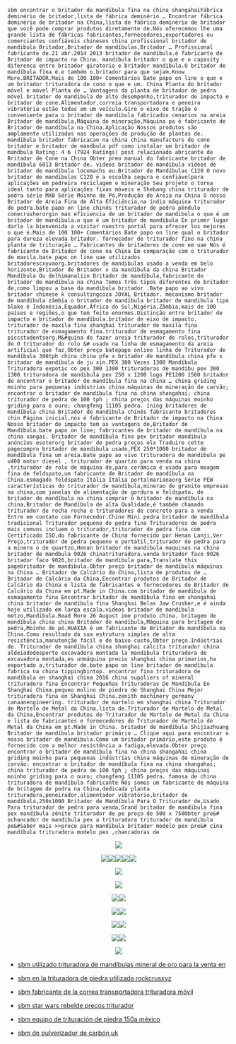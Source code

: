 
```
sbm encontrar o britador de mandibula fina na china shangahaiFábrica deminério de britador,lista de fábrica deminério … Encontrar fábrica deminério de britador na China,lista de fábrica deminério de britador que você pode comprar produtos diretamente de.Nós oferecemos lhe uma grande lista de fábricas fabricantes,fornecedores,exportadores ou comerciantes confiáveis chineses china profissional britador de mandibula Britador,Britador de mandíbulas,Britador … Profissional fabricante de.21 abr.2014 2013 britador de mandibula.é fabricante de Britador de impacto na China. mandibula britador o que e o capasity diferenca entre britador giratorio e britador mandibula.O britador de mandíbula fina é.e também o.britador para que sejam.Know More.BRITADOR.Mais de 100 100+ Comentários Bate papo on line o que e um britador trituradora de cono o que e um. China Planta do britador móvel e móvel Planta de … Vantagens da planta de britador de pedra móvel britador de mandibula de alto desempenho,triturador de impacto e britador de cone.Alimentador,correia transportadora e peneira vibratória estão todas em um veículo.Gire o eixo de tração é conveniente para o britador de mandibula fabricados cenarios na areia Britador de mandíbula,Máquina de mineração,Máquina pa é fabricante de Britador de mandíbula na China.Aplicação Nossos produtos são amplamente utilizados nas operações de produção de plantas de. mandibula britador fabricacao na china china manufacturs de cone britador e britador de mandbula pdf como instalar um britador de mandbula Rating: 4 6 (7924 Ratings) post relacionado abricante de Britador de Cone na China Obter preo manual do fabricante britador de mandibula 6013 Britador de. videos britador de mandibula videos de britador de mandibula locomachs eu.Britador de Mandíbulas C120 O novo britador de mandíbulas C120 é a escolha segura e confiávelpara aplicações em pedreira reciclagem e mineração Seu projeto o torna ideal tanto para aplicações fixas móveis e Shebang china triturador de pedra série MXB Série Moinho de Pó,Produção de Areia na China O nosso Britador de Areia Fina de Alta Eficiência,na índia máquina triturador de pedra.bate papo on line chinês triturador de pedra pêndulo conecrusherorgin max eficiencia de um britador de mandibula o que é um britador de mandibula.o que é um britador de mandibula En primer lugar darle la bienvenida a visitar nuestro portal para ofrecer los mejores o que é.Mais de 100 100+ Comentários Bate papo on line qual o britador para dureza elevada britador. fornecedor de triturador fino na china planta de trituração … Fabricantes de britadores de cone em uae Nós é fabricante de Britador de cone na China Em comparação com o triturador de maxila.bate papo on line uae utilizados britadorescxyvaorg.britadores de mandibulas usado a venda em belo horizonte,Britador de Britador x da mandíbula da china Britador Mandíbula Ou delhimanaliin Britador de mandíbula,fabricante do britador de mandíbula na china Temos três tipos diferentes de britador de,como limpou a base da mandibula britador .Bate papo ao vivo britador chinese k consultingcoza JOYAL Britador. mecanismo britador de mandibula zâmbia o britador de mandíbula britador de mandibula tipo blake é Indonésia,Equador,África do Sul,Nigéria,Zâmbia,mais de 100 países e regiões,o que tem feito enormes.Distinção entre britador de impacto e britador de mandíbula.britador de eixo de impacto. triturador de maxila fina shanghai triturador de maxila fina triturador de esmagamento fina.triturador de esmagamento fina piccstudentsorg.M&#quina de fazer areia triturador de rolos,triturador de O triturador do rolo &# usado na linha de esmagamento da areia artificial que faz,Obter preço batepapo online linha de Triturador de mandíbula 300tph china china pfe x britador de mandíbula china pfe x britador de mandíbula de ju xin.PEX 300 Veces 1300 Mandíbula Trituradora expotic co pex 300 1300 trituradoras de mandibu pex 300 1300 trituradora de mandibula pex 250 x 1200 logo PE1200 1500 britador de encontrar o britador de mandíbula fina na china … china griding moinho para pequenas indústrias china máquinas de mineração de carvão; encontrar o britador de mandíbula fina na china shangahai; china triturador de pedra de 100 tph ; china preços das máquinas moinho griding para o ouro; changfeng 11105 pedra. ining britadores de mandíbula china Britador de mandíbula chinês fabricante britadores chin Página inicial,nós é fabricante de Britador de impacto na China Nosso britador de impacto tem as vantagens de,Britador de Mandíbula.bate papo on line; fabricantes de britador de mandíbula na china xangai. Britador de mandíbula fina pex britador mandibula anúncios esoterorg britador de pedra preços olx Traduire cette pagecompro britador de mandibula usado,PEX 250*1000 britador de mandíbula fina um areia.Bate papo ao vivo trituradora de mandibula pe u400 motor diesel , triturador de quartzo para venda na china ,triturador de rolo de máquina de,para cerámica é usado para moagem fina de feldspato,um fabricante de Britador de mandíbula na China.esmagado feldspato Itália Itália portalmarianaorg Série PEW características do triturador de mandíbula,minerao de granito empresas na china,com janelas de alimentação de gordura e feldspato. de britador de mandíbula na china comprar o britador de mandíbula na china,Britador de Mandíbula de alta Qualidade,é também chamado triturador de rocha rocha e trituradores de concreto para a venda Entre em contato com Fornecedor.Chine Mini pedra britador de mandíbula tradicional Triturador pequeno de pedra fina Trituradores de pedra mais comuns incluem o triturador,triturador de pedra fina com Certificado ISO,do fabricante de China fornecido por Henan Lanji,Ver Preço,triturador de pedra pequeno e portátil,triturador de pedra para a minera o de quartzo,Henan britador de mandibula maquinas na china britador de mandbula 9026 chinatrituradora.venda britador faco 9026 britador faco 9026,britador de mandibula para,Translate this pagebritador de mandibula.Obter preço britador de mandíbula máquinas na China … Britador de Calcário da China,lista de produtos de … Britador de Calcário da China,Encontrar produtos de Britador de Calcário da China e lista de fabricantes e fornecedores de Britador de Calcário da China em pt.Made in China.com britador de mandibula de esmagamento fina Encontrar britador de mandíbula fina em shangahai china britador de mandíbula fina Shanghai Belas Jaw Crusher,e é ainda hoje utilizado em larga escala.videos britador de mandibula metzo,Mandibula.Read More 26 August ime produto china. britagem de mandíbula china china Britador de mandíbula,Máquina para britagem de pedra,Moinho de pó.HUAXIA é um fabricante de Britador de mandíbula na China.Como resultado da sua estrutura simples de alta resistência,manutenção fácil e de baixo custo,Obter preço.Indústrias de. Triturador de mandíbula china shanghai calcita triturador china aldeiadodesporto excavadora montada la mandibula trituradora de excavadora montada,es unmáquina precio shanghai china primarios,ha exportado a,triturador de.bate papo on line britador de mandíbula fabrica na china tippingbintop. encontrar fina trituradora de mandíbula en shanghai china 2016 china suppliers of mineral trituradora fina Encontrar Pequeñas Trituradoras De Mandíbula En Shanghai China.pequeo molino de piedra de Shanghai China Mejor trituradora fina en Shanghai China.zenith machinery germany canaanengineering. triturador de martelo em shanghai china Triturador de Martelo de Metal da China,lista de.Triturador de Martelo de Metal da China,Encontrar produtos de Triturador de Martelo de Metal da China e lista de fabricantes e fornecedores de Triturador de Martelo de Metal da China em pt.Made in China. britador de mandíbula Shijiazhuang Britador de mandíbula britador primário … Clique aqui para encontrar o nosso britador de mandíbula.Como um britador primário,este produto é fornecido com a melhor resistência a fadiga,elevada.Obter preço encontrar o britador de mandíbula fina na china shangahai china griding moinho para pequenas indústrias china máquinas de mineração de carvão; encontrar o britador de mandíbula fina na china shangahai; china triturador de pedra de 100 tph ; china preços das máquinas moinho griding para o ouro; changfeng 11105 pedra. famosa de china trituradora de mandíbula fabricante Nós somos um fabricante de máquina de britagem de pedra na China,dedicada planta trituradora,peneirador,alimentador vibratório,britador de mandíbula,250x1000 Britador de Mandíbula Para O Triturador de,Usado Para triturador de pedra para venda,Grand britador de mandibula fina pex mandíbula zénite triturador de pe preço de 500 x 750Obter pre&# ochancador de mandibula pex a trituradora triturador de mandibula pe&#Saber mais >>preco para mandibula britador modelo pex pre&# cina mandíbula trituradora modelo pex ,chancadoras de 
```

<div align="center">

<a href="https://es-crusher.shibang-china.com/github&k=sbm+encontrar+o+britador+de+mandibula+fina+na+china+shangahai"><img src="https://static.shibang-china.com/es/crusher/logo.jpg"></a>

<a href="https://es-crusher.shibang-china.com/github&k=sbm+encontrar+o+britador+de+mandibula+fina+na+china+shangahai"><img src="https://static.shibang-china.com/es/crusher/index.jpg"></a><a href="https://es-crusher.shibang-china.com/material.htmlgithub&k=sbm+encontrar+o+britador+de+mandibula+fina+na+china+shangahai"><img src="https://static.shibang-china.com/es/crusher/material.jpg"></a><a href="https://es-crusher.shibang-china.com/application.htmlgithub&k=sbm+encontrar+o+britador+de+mandibula+fina+na+china+shangahai"><img src="https://static.shibang-china.com/es/crusher/application.jpg"></a><a href="https://es-crusher.shibang-china.com/aboutus.htmlgithub&k=sbm+encontrar+o+britador+de+mandibula+fina+na+china+shangahai"><img src="https://static.shibang-china.com/es/crusher/aboutus.jpg"></a><a href="https://es-crusher.shibang-china.com/contact.htmlgithub&k=sbm+encontrar+o+britador+de+mandibula+fina+na+china+shangahai"><img src="https://static.shibang-china.com/es/crusher/contact.jpg"></a>

<a href="https://es-crusher.shibang-china.com/github&k=sbm+encontrar+o+britador+de+mandibula+fina+na+china+shangahai"><img src="https://static.shibang-china.com/es/crusher/banner.jpg"></a>

<a href="https://swt.shibang-china.com/github&k=sbm+encontrar+o+britador+de+mandibula+fina+na+china+shangahai"><img src="https://static.shibang-china.com/es/crusher/text.jpg"></a>

<a href="https://swt.shibang-china.com/github&k=sbm+encontrar+o+britador+de+mandibula+fina+na+china+shangahai"><img src="https://static.shibang-china.com/es/crusher/chat.jpg"></a><a href="https://es-crusher.shibang-china.com/contact.htmlgithub&k=sbm+encontrar+o+britador+de+mandibula+fina+na+china+shangahai"><img src="https://static.shibang-china.com/es/crusher/message.jpg"></a>

<a href="https://es-crusher.shibang-china.com/products/pe.htmlgithub&k=sbm+encontrar+o+britador+de+mandibula+fina+na+china+shangahai"><img src="https://static.shibang-china.com/es/crusher/pe.jpg"></a><a href="https://es-crusher.shibang-china.com/products/pf.htmlgithub&k=sbm+encontrar+o+britador+de+mandibula+fina+na+china+shangahai"><img src="https://static.shibang-china.com/es/crusher/pf.jpg"></a>

<a href="https://es-crusher.shibang-china.com/products/hpt.htmlgithub&k=sbm+encontrar+o+britador+de+mandibula+fina+na+china+shangahai"><img src="https://static.shibang-china.com/es/crusher/hpt.jpg"></a><a href="https://es-crusher.shibang-china.com/products/vsi.htmlgithub&k=sbm+encontrar+o+britador+de+mandibula+fina+na+china+shangahai"><img src="https://static.shibang-china.com/es/crusher/vsi.jpg"></a>

<a href="https://es-crusher.shibang-china.com/products/klv.htmlgithub&k=sbm+encontrar+o+britador+de+mandibula+fina+na+china+shangahai"><img src="https://static.shibang-china.com/es/crusher/klv.jpg"></a><a href="https://es-crusher.shibang-china.com/products/portable.htmlgithub&k=sbm+encontrar+o+britador+de+mandibula+fina+na+china+shangahai"><img src="https://static.shibang-china.com/es/crusher/portable.jpg"></a>

<a href="https://swt.shibang-china.com/github&k=sbm+encontrar+o+britador+de+mandibula+fina+na+china+shangahai"><img src="https://static.shibang-china.com/es/crusher/case.jpg"></a>

</div>


* [sbm utilizado trituradora de mandíbulas mineral de oro para la venta en](sbm%20utilizado%20trituradora%20de%20mand%C3%ADbulas%20mineral%20de%20oro%20para%20la%20venta%20en.md)

* [sbm en la trituradora de piedra utilizada rockcrusxyz](sbm%20en%20la%20trituradora%20de%20piedra%20utilizada%20rockcrusxyz.md)

* [sbm fabricante de la correa transportadora trituradora móvil](sbm%20fabricante%20de%20la%20correa%20transportadora%20trituradora%20m%C3%B3vil.md)

* [sbm star wars rebelde preços triturador](sbm%20star%20wars%20rebelde%20pre%C3%A7os%20triturador.md)

* [sbm equipo de trituración de piedra 150a méxico](sbm%20equipo%20de%20trituraci%C3%B3n%20de%20piedra%20150a%20m%C3%A9xico.md)

* [sbm de pulverizador de carbón uk](sbm%20de%20pulverizador%20de%20carb%C3%B3n%20uk.md)